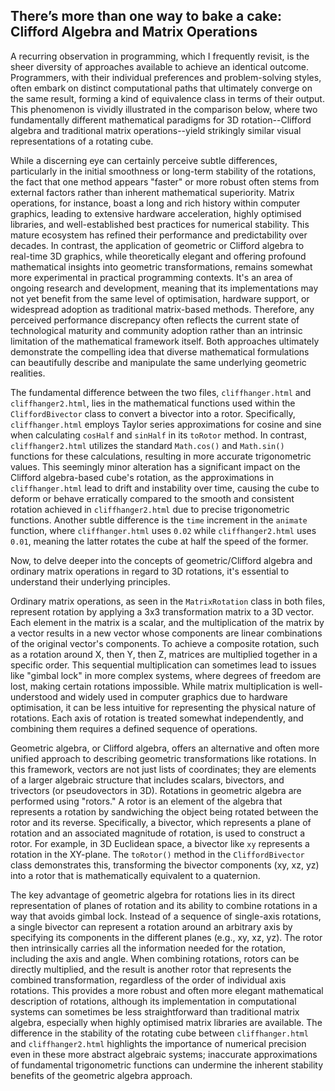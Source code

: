 
## There’s more than one way to bake a cake: Clifford Algebra and Matrix Operations

A recurring observation in programming, which I frequently revisit, is the sheer diversity
of approaches available to achieve an identical outcome. Programmers, with their individual
preferences and problem-solving styles, often embark on distinct computational paths that
ultimately converge on the same result, forming a kind of equivalence class in terms of their
output. This phenomenon is vividly illustrated in the comparison below, where two fundamentally
different mathematical paradigms for 3D rotation--Clifford algebra and traditional matrix
operations--yield strikingly similar visual representations of a rotating cube.

While a discerning eye can certainly perceive subtle differences, particularly in the initial
smoothness or long-term stability of the rotations, the fact that one method appears "faster"
or more robust often stems from external factors rather than inherent mathematical superiority.
Matrix operations, for instance, boast a long and rich history within computer graphics,
leading to extensive hardware acceleration, highly optimised libraries, and well-established
best practices for numerical stability. This mature ecosystem has refined their performance
and predictability over decades. In contrast, the application of geometric or Clifford algebra
to real-time 3D graphics, while theoretically elegant and offering profound mathematical insights
into geometric transformations, remains somewhat more experimental in practical programming
contexts. It's an area of ongoing research and development, meaning that its implementations may
not yet benefit from the same level of optimisation, hardware support, or widespread adoption
as traditional matrix-based methods. Therefore, any perceived performance discrepancy often
reflects the current state of technological maturity and community adoption rather than an
intrinsic limitation of the mathematical framework itself. Both approaches ultimately demonstrate
the compelling idea that diverse mathematical formulations can beautifully describe and
manipulate the same underlying geometric realities.

The fundamental difference between the two files, `cliffhanger.html` and `cliffhanger2.html`, lies
in the mathematical functions used within the `CliffordBivector` class to convert a bivector into a
rotor. Specifically, `cliffhanger.html` employs Taylor series approximations for cosine and sine
when calculating `cosHalf` and `sinHalf` in its `toRotor` method. In contrast, `cliffhanger2.html`
utilizes the standard `Math.cos()` and `Math.sin()` functions for these calculations, resulting
in more accurate trigonometric values. This seemingly minor alteration has a significant impact
on the Clifford algebra-based cube's rotation, as the approximations in `cliffhanger.html` lead
to drift and instability over time, causing the cube to deform or behave erratically compared to
the smooth and consistent rotation achieved in `cliffhanger2.html` due to precise trigonometric
functions. Another subtle difference is the `time` increment in the `animate` function, where
`cliffhanger.html` uses `0.02` while `cliffhanger2.html` uses `0.01`, meaning the latter rotates
the cube at half the speed of the former.

Now, to delve deeper into the concepts of geometric/Clifford algebra and ordinary matrix operations
in regard to 3D rotations, it's essential to understand their underlying principles.

Ordinary matrix operations, as seen in the `MatrixRotation` class in both files, represent rotation
by applying a 3x3 transformation matrix to a 3D vector. Each element in the matrix is a scalar,
and the multiplication of the matrix by a vector results in a new vector whose components are linear
combinations of the original vector's components. To achieve a composite rotation, such as a
rotation around X, then Y, then Z, matrices are multiplied together in a specific order. This
sequential multiplication can sometimes lead to issues like "gimbal lock" in more complex systems,
where degrees of freedom are lost, making certain rotations impossible. While matrix multiplication
is well-understood and widely used in computer graphics due to hardware optimisation, it can be less
intuitive for representing the physical nature of rotations. Each axis of rotation is treated
somewhat independently, and combining them requires a defined sequence of operations.

Geometric algebra, or Clifford algebra, offers an alternative and often more unified approach to
describing geometric transformations like rotations. In this framework, vectors are not just lists
of coordinates; they are elements of a larger algebraic structure that includes scalars, bivectors,
and trivectors (or pseudovectors in 3D). Rotations in geometric algebra are performed using "rotors."
A rotor is an element of the algebra that represents a rotation by sandwiching the object being
rotated between the rotor and its reverse. Specifically, a bivector, which represents a plane of
rotation and an associated magnitude of rotation, is used to construct a rotor. For example, in 3D
Euclidean space, a bivector like `xy` represents a rotation in the XY-plane. The `toRotor()` method
in the `CliffordBivector` class demonstrates this, transforming the bivector components (xy, xz, yz)
into a rotor that is mathematically equivalent to a quaternion.

The key advantage of geometric algebra for rotations lies in its direct representation of planes of
rotation and its ability to combine rotations in a way that avoids gimbal lock. Instead of a sequence
of single-axis rotations, a single bivector can represent a rotation around an arbitrary axis by
specifying its components in the different planes (e.g., xy, xz, yz). The rotor then intrinsically
carries all the information needed for the rotation, including the axis and angle. When combining
rotations, rotors can be directly multiplied, and the result is another rotor that represents the
combined transformation, regardless of the order of individual axis rotations. This provides a more
robust and often more elegant mathematical description of rotations, although its implementation
in computational systems can sometimes be less straightforward than traditional matrix algebra,
especially when highly optimised matrix libraries are available. The difference in the stability of
the rotating cube between `cliffhanger.html` and `cliffhanger2.html` highlights the importance of
numerical precision even in these more abstract algebraic systems; inaccurate approximations of
fundamental trigonometric functions can undermine the inherent stability benefits of the geometric
algebra approach.


